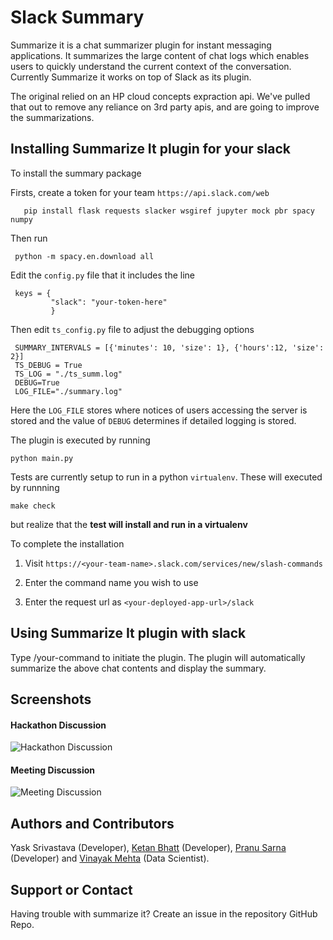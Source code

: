# Slack Summary

Summarize it is a chat summarizer plugin for instant messaging applications. It summarizes the large content of chat logs which enables users to quickly understand the current context of the conversation. Currently Summarize it works on top of Slack as its plugin.

The original relied on an HP cloud concepts expraction api. We've pulled that out to remove any reliance on 3rd party apis, and are going to improve the summarizations.

## Installing Summarize It plugin for your slack

To install the summary package

Firsts, create a token for your team `https://api.slack.com/web` 

   	   pip install flask requests slacker wsgiref jupyter mock pbr spacy numpy

Then run

     python -m spacy.en.download all

Edit the `config.py` file that it includes the line

     keys = {
     	     "slack": "your-token-here"
    	     }

Then edit `ts_config.py` file to adjust the debugging options

     SUMMARY_INTERVALS = [{'minutes': 10, 'size': 1}, {'hours':12, 'size': 2}]
     TS_DEBUG = True
     TS_LOG = "./ts_summ.log"
     DEBUG=True
     LOG_FILE="./summary.log"

Here the `LOG_FILE` stores where notices of users accessing the server is stored and the
value of `DEBUG` determines if detailed logging is stored.

The plugin is executed by running

    python main.py


Tests are currently setup to run in a python `virtualenv`. These will executed by
runnning

	make check

but realize that the <b>test will install and run in a virtualenv</b>


To complete the installation

1. Visit `https://<your-team-name>.slack.com/services/new/slash-commands`

2. Enter the command name you wish to use

3. Enter the request url as `<your-deployed-app-url>/slack`

## Using Summarize It plugin with slack
Type /your-command to initiate the plugin. The plugin will automatically summarize the above chat contents and display the summary.

## Screenshots

#### Hackathon Discussion
![Hackathon Discussion](img/hackathon-discussion.png)

#### Meeting Discussion
![Meeting Discussion](img/meeting-discussion.png)

## Authors and Contributors
Yask Srivastava (Developer), [Ketan Bhatt](https://github.com/ketanbhatt) (Developer), [Pranu Sarna](https://github.com/psarna94) (Developer) and [Vinayak Mehta](https://github.com/vortex-ape) (Data Scientist).

## Support or Contact
Having trouble with summarize it? Create an issue in the repository GitHub Repo.

